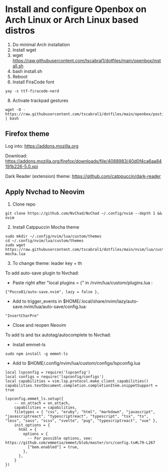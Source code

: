 # Install and configure Openbox on Arch Linux or Arch Linux based distros

1. Do minimal Arch installation
2. Install wget
3. wget https://raw.githubusercontent.com/tscabral1/dotfiles/main/openbox/install.sh
4. bash install.sh
5. Reboot
6. Install FiraCode font
```
yay -s ttf-firacode-nerd
```
8. Activate trackpad gestures
```
wget -O - https://raw.githubusercontent.com/tscabral1/dotfiles/main/openbox/postinstall2.sh | bash
```

## Firefox theme

Log into: https://addons.mozilla.org

Download:
https://addons.mozilla.org/firefox/downloads/file/4088983/40d0f4ca6aa84191b226-5.0.xpi

Dark Reader (extension) theme:
https://github.com/catppuccin/dark-reader

## Apply Nvchad to Neovim
1. Clone repo
```
git clone https://github.com/NvChad/NvChad ~/.config/nvim --depth 1 && nvim
```
2. Install Catppuccin Mocha theme
```
sudo mkdir ~/.config/nvim/lua/custom/themes
cd ~/.config/nvim/lua/custom/themes
sudo wget https://raw.githubusercontent.com/tscabral1/dotfiles/main/nvim/lua/custom/themes/catppuccin-mocha.lua
```

3. To change theme: leader key + th

To add auto-save plugin to Nvchad:
- Paste right after "local plugins = {" in /nvim/lua/custom/plugins.lua :
```
{"Pocco81/auto-save.nvim", lazy = false },
``` 
- Add to trigger_events in $HOME/.local/share/nvim/lazy/auto-save.nvim/lua/auto-save/config.lua:
```
"InsertCharPre"
``` 
- Close and reopen Neovim

To add ts and tsx autotag/autocomplete to Nvchad:
- Install emmet-ls
```
sudo npm install -g emmet-ls
```
- Add to $HOME/.config/nvim/lua/custom/configs/lspconfig.lua
```
local lspconfig = require('lspconfig')
local configs = require('lspconfig/configs')
local capabilities = vim.lsp.protocol.make_client_capabilities()
capabilities.textDocument.completion.completionItem.snippetSupport = true

lspconfig.emmet_ls.setup({
    -- on_attach = on_attach,
    capabilities = capabilities,
    filetypes = { "css", "eruby", "html", "markdown", "javascript", "javascriptreact", "typescriptreact", "typescript", "tsx", "ts", "less", "sass", "scss", "svelte", "pug", "typescriptreact", "vue" },
    init_options = {
      html = {
        options = {
          -- For possible options, see: https://github.com/emmetio/emmet/blob/master/src/config.ts#L79-L267
          ["bem.enabled"] = true,
        },
      },
    }
})
```
